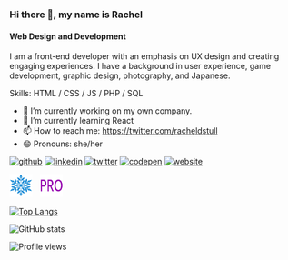 ### Hi there 👋, my name is Rachel
#### Web Design and Development
I am a front-end developer with an emphasis on UX design and creating engaging experiences. I have a background in user experience, game development, graphic design, photography, and Japanese.

Skills: HTML / CSS / JS / PHP / SQL

- 🔭 I’m currently working on my own company. 
- 🌱 I’m currently learning React 
- 📫 How to reach me: https://twitter.com/racheldstull 
- 😄 Pronouns: she/her 


[<img src='https://cdn.jsdelivr.net/npm/simple-icons@3.0.1/icons/github.svg' alt='github' height='40'>](https://github.com/racheldstull)  [<img src='https://cdn.jsdelivr.net/npm/simple-icons@3.0.1/icons/linkedin.svg' alt='linkedin' height='40'>](https://www.linkedin.com/in/racheldstull/)  [<img src='https://cdn.jsdelivr.net/npm/simple-icons@3.0.1/icons/twitter.svg' alt='twitter' height='40'>](https://twitter.com/racheldstull)  [<img src='https://cdn.jsdelivr.net/npm/simple-icons@3.0.1/icons/codepen.svg' alt='codepen' height='40'>](https://codepen.io/racheldstull)  [<img src='https://cdn.jsdelivr.net/npm/simple-icons@3.0.1/icons/icloud.svg' alt='website' height='40'>](https://racheldstull.com)  

<a href='https://archiveprogram.github.com/'><img src='https://raw.githubusercontent.com/acervenky/animated-github-badges/master/assets/acbadge.gif' width='40' height='40'></a> <a href='https://github.com/pricing'><img src='https://raw.githubusercontent.com/acervenky/animated-github-badges/master/assets/pro.gif' width='40' height='40'></a> 

[![Top Langs](https://github-readme-stats.vercel.app/api/top-langs/?username=racheldstull)](https://github.com/anuraghazra/github-readme-stats)

![GitHub stats](https://github-readme-stats.vercel.app/api?username=racheldstull&show_icons=true)  

![Profile views](https://gpvc.arturio.dev/racheldstull)  
